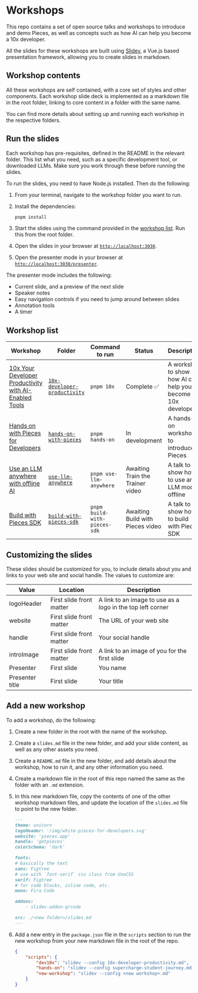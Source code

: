 # Workshops

This repo contains a set of open source talks and workshops to introduce and demo Pieces, as well as concepts such as how AI can help you become a 10x developer.

All the slides for these workshops are built using [Slidev](https://sli.dev/), a Vue.js based presentation framework, allowing you to create slides in markdown.

## Workshop contents

All these workshops are self contained, with a core set of styles and other components. Each workshop slide deck is implemented as a markdown file in the root folder, linking to core content in a folder with the same name.

You can find more details about setting up and running each workshop in the respective folders.

## Run the slides

Each workshop has pre-requisites, defined in the README in the relevant folder. This list what you need, such as a specific development tool, or downloaded LLMs. Make sure you work through these before running the slides.

To run the slides, you need to have Node.js installed. Then do the following:

1. From your terminal, navigate to the workshop folder you want to run.
1. Install the dependencies:

    ```bash
    pnpm install
    ```

1. Start the slides using the command provided in the [workshop list](#workshop-list). Run this from the root folder.
1. Open the slides in your browser at [`http://localhost:3030`](http://localhost:3030).
1. Open the presenter mode in your browser at [`http://localhost:3030/presenter`](http://localhost:3030/presenter).

The presenter mode includes the following:

- Current slide, and a preview of the next slide
- Speaker notes
- Easy navigation controls if you need to jump around between slides
- Annotation tools
- A timer

## Workshop list

| Workshop | Folder | Command to run | Status | Description |
| -------- | ------ | -------------- | ------ | ----------- |
| [10x Your Developer Productivity with AI-Enabled Tools](./10x-developer-productivity) | [`10x-developer-productivity`](./10x-developer-productivity) | `pnpm 10x`              | Complete ✅ | A workshop to show how AI can help you become a 10x developer |
| [Hands on with Pieces for Developers](./hands-on-with-pieces)                         | [`hands-on-with-pieces`](./hands-on-with-pieces)             | `pnpm hands-on`         | In development | A hands-on workshop to introduce Pieces |
| [Use an LLM anywhere with offline AI](./use-llm-anywhere)                             | [`use-llm-anywhere`](./use-llm-anywhere)                     | `pnpm use-llm-anywhere` | Awaiting Train the Trainer video | A talk to show how to use an LLM model offline |
| [Build with Pieces SDK](./build-with-pieces-sdk)                                     | [`build-with-pieces-sdk`](./build-with-pieces-sdk)           | `pnpm build-with-pieces-sdk` | Awaiting Build with Pieces video | A talk to show how to build with Pieces SDK |

## Customizing the slides

These slides should be customized for you, to include details about you and links to your web site and social handle. The values to customize are:

| Value           | Location                 | Description |
| --------------- | ------------------------ | --- |
| logoHeader      | First slide front matter | A link to an image to use as a logo in the top left corner |
| website         | First slide front matter | The URL of your web site |
| handle          | First slide front matter | Your social handle |
| introImage      | First slide front matter | A link to an image of you for the first slide |
| Presenter       | First slide              | You name |
| Presenter title | First slide              | Your title |

## Add a new workshop

To add a workshop, do the following:

1. Create a new folder in the root with the name of the workshop.
1. Create a `slides.md` file in the new folder, and add your slide content, as well as any other assets you need.
1. Create a `README.md` file in the new folder, and add details about the workshop, how to run it, and any other information you need.
1. Create a markdown file in the root of this repo named the same as the folder with an `.md` extension.
1. In this new markdown file, copy the contents of one of the other workshop markdown files, and update the location of the `slides.md` file to point to the new folder.

    ```markdown
    ---
    theme: unicorn
    logoHeader: '/img/white-pieces-for-developers.svg'
    website: 'pieces.app'
    handle: 'getpieces'
    colorSchema: 'dark'

    fonts:
    # basically the text
    sans: Figtree
    # use with `font-serif` css class from UnoCSS
    serif: Figtree
    # for code blocks, inline code, etc.
    mono: Fira Code

    addons:
        - slidev-addon-qrcode

    src: ./<new folder>/slides.md
    ---
    ```

1. Add a new entry in the `package.json` file in the `scripts` section to run the new workshop from your new markdown file in the root of the repo.
    
    ```json
    {
        "scripts": {
            "dev10x": "slidev --config 10x-developer-productivity.md",
            "hands-on": "slidev --config supercharge-student-journey.md",
            "new-workshop": "slidev --config <new workshop>.md"
        }
    }
    ```

